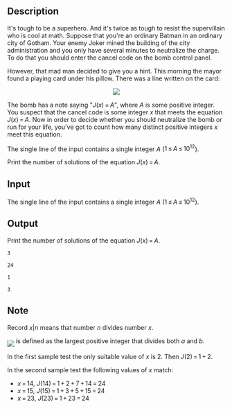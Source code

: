 ## Description

<div><p>It's tough to be a superhero. And it's twice as tough to resist the supervillain who is cool at math. Suppose that you're an ordinary Batman in an ordinary city of Gotham. Your enemy Joker mined the building of the city administration and you only have several minutes to neutralize the charge. To do that you should enter the cancel code on the bomb control panel.</p><p>However, that mad man decided to give you a hint. This morning the mayor found a playing card under his pillow. There was a line written on the card:</p><center class="tex-equation"><img align="middle" class="tex-formula" src="file://6Hr2H3b0.png" style="max-width: 100.0%;max-height: 100.0%;"></center><p>The bomb has a note saying "<span class="tex-span"><i>J</i>(<i>x</i>) = <i>A</i></span>", where <span class="tex-span"><i>A</i></span> is some positive integer. You suspect that the cancel code is some integer <span class="tex-span"><i>x</i></span> that meets the equation <span class="tex-span"><i>J</i>(<i>x</i>) = <i>A</i></span>. Now in order to decide whether you should neutralize the bomb or run for your life, you've got to count how many distinct positive integers <span class="tex-span"><i>x</i></span> meet this equation.</p></div><div class="input-specification"><p>The single line of the input contains a single integer <span class="tex-span"><i>A</i></span> (<span class="tex-span">1 ≤ <i>A</i> ≤ 10<sup class="upper-index">12</sup></span>).</p></div><div class="output-specification"><p>Print the number of solutions of the equation <span class="tex-span"><i>J</i>(<i>x</i>) = <i>A</i></span>.</p></div>

## Input

<p>The single line of the input contains a single integer <span class="tex-span"><i>A</i></span> (<span class="tex-span">1 ≤ <i>A</i> ≤ 10<sup class="upper-index">12</sup></span>).</p>

## Output

<p>Print the number of solutions of the equation <span class="tex-span"><i>J</i>(<i>x</i>) = <i>A</i></span>.</p>





```input1
3

```




```input2
24

```




```output1
1

```




```output2
3

```



## Note

<p>Record <span class="tex-span"><i>x</i>|<i>n</i></span> means that number <span class="tex-span"><i>n</i></span> divides number <span class="tex-span"><i>x</i></span>.</p><p><img align="middle" class="tex-formula" src="file://cxwnvBRn.png" style="max-width: 100.0%;max-height: 100.0%;"> is defined as the largest positive integer that divides both <span class="tex-span"><i>a</i></span> and <span class="tex-span"><i>b</i></span>.</p><p>In the first sample test the only suitable value of <span class="tex-span"><i>x</i></span> is <span class="tex-span">2</span>. Then <span class="tex-span"><i>J</i>(2) = 1 + 2</span>.</p><p>In the second sample test the following values of <span class="tex-span"><i>x</i></span> match:</p><ul> <li> <span class="tex-span"><i>x</i> = 14</span>, <span class="tex-span"><i>J</i>(14) = 1 + 2 + 7 + 14 = 24</span> </li><li> <span class="tex-span"><i>x</i> = 15</span>, <span class="tex-span"><i>J</i>(15) = 1 + 3 + 5 + 15 = 24</span> </li><li> <span class="tex-span"><i>x</i> = 23</span>, <span class="tex-span"><i>J</i>(23) = 1 + 23 = 24</span> </li></ul>
